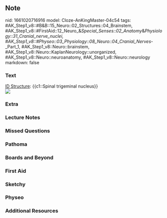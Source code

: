 ## Note
nid: 1661020716916
model: Cloze-AnKingMaster-04c54
tags: #AK_Step1_v8::#B&B::15_Neuro::02_Structures::04_Brainstem, #AK_Step1_v8::#FirstAid::12_Neuro_&_Special_Senses::02_Anatomy_&_Physiology::31_Cranial_nerve_nuclei, #AK_Step1_v8::#Physeo::03_Physiology::08_Neuro::04_Cranial_Nerves_-_Part_1, #AK_Step1_v8::Neuro::brainstem, #AK_Step1_v8::Neuro::KaplanNeurology::unorganized, #AK_Step1_v8::Neuro::neuroanatomy, #AK_Step1_v8::Neuro::neurology
markdown: false

### Text
<div>
  <div>
    <div>
      <u>ID Structure</u>: {{c1::Spinal trigeminal nucleus}}
    </div>
    <div><img src="paste-24253680321048.jpg"></div>
  </div>
</div>

### Extra


### Lecture Notes


### Missed Questions


### Pathoma


### Boards and Beyond


### First Aid


### Sketchy


### Physeo


### Additional Resources

